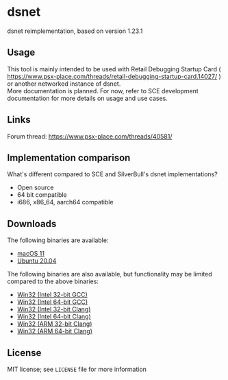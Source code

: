 # dsnet

dsnet reimplementation, based on version 1.23.1  

## Usage

This tool is mainly intended to be used with Retail Debugging Startup Card ( https://www.psx-place.com/threads/retail-debugging-startup-card.14027/ ) or another networked instance of dsnet.  
More documentation is planned. For now, refer to SCE development documentation for more details on usage and use cases.  

## Links

Forum thread: https://www.psx-place.com/threads/40581/  

## Implementation comparison

What's different compared to SCE and SilverBull's dsnet implementations?  
* Open source  
* 64 bit compatible  
* i686, x86_64, aarch64 compatible  

## Downloads

The following binaries are available:  
* [macOS 11](https://github.com/ps2dbg/dsnet/releases/download/latest/dsnet-macos.zip)  
* [Ubuntu 20.04](https://github.com/ps2dbg/dsnet/releases/download/latest/dsnet-ubuntu.zip)  

The following binaries are also available, but functionality may be limited compared to the above binaries:  
* [Win32 (Intel 32-bit GCC)](https://github.com/ps2dbg/dsnet/releases/download/latest/dsnet-win32-i686-gcc.zip)  
* [Win32 (Intel 64-bit GCC)](https://github.com/ps2dbg/dsnet/releases/download/latest/dsnet-win32-amd64-gcc.zip)  
* [Win32 (Intel 32-bit Clang)](https://github.com/ps2dbg/dsnet/releases/download/latest/dsnet-win32-i686-clang.zip)  
* [Win32 (Intel 64-bit Clang)](https://github.com/ps2dbg/dsnet/releases/download/latest/dsnet-win32-amd64-clang.zip)  
* [Win32 (ARM 32-bit Clang)](https://github.com/ps2dbg/dsnet/releases/download/latest/dsnet-win32-arm-clang.zip)  
* [Win32 (ARM 64-bit Clang)](https://github.com/ps2dbg/dsnet/releases/download/latest/dsnet-win32-arm64-clang.zip)  

## License

MIT license; see `LICENSE` file for more information  
